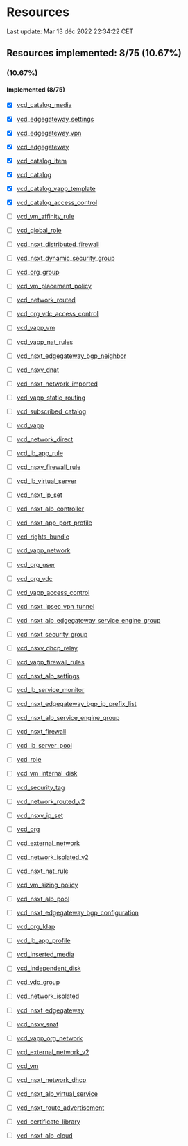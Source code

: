 # Resources

Last update: Mar 13 déc 2022 22:34:22 CET

## Resources implemented: 8/75 (10.67%)
###  (10.67%)
#### Implemented (8/75)
* [x] [vcd_catalog_media](https://registry.terraform.io/providers/vmware/vcd/latest/docs/resources/catalog_media)
* [x] [vcd_edgegateway_settings](https://registry.terraform.io/providers/vmware/vcd/latest/docs/resources/edgegateway_settings)
* [x] [vcd_edgegateway_vpn](https://registry.terraform.io/providers/vmware/vcd/latest/docs/resources/edgegateway_vpn)
* [x] [vcd_edgegateway](https://registry.terraform.io/providers/vmware/vcd/latest/docs/resources/edgegateway)
* [x] [vcd_catalog_item](https://registry.terraform.io/providers/vmware/vcd/latest/docs/resources/catalog_item)
* [x] [vcd_catalog](https://registry.terraform.io/providers/vmware/vcd/latest/docs/resources/catalog)
* [x] [vcd_catalog_vapp_template](https://registry.terraform.io/providers/vmware/vcd/latest/docs/resources/catalog_vapp_template)
* [x] [vcd_catalog_access_control](https://registry.terraform.io/providers/vmware/vcd/latest/docs/resources/catalog_access_control)
* [ ] [vcd_vm_affinity_rule](https://registry.terraform.io/providers/vmware/vcd/latest/docs/resources/vm_affinity_rule)
* [ ] [vcd_global_role](https://registry.terraform.io/providers/vmware/vcd/latest/docs/resources/global_role)
* [ ] [vcd_nsxt_distributed_firewall](https://registry.terraform.io/providers/vmware/vcd/latest/docs/resources/nsxt_distributed_firewall)
* [ ] [vcd_nsxt_dynamic_security_group](https://registry.terraform.io/providers/vmware/vcd/latest/docs/resources/nsxt_dynamic_security_group)
* [ ] [vcd_org_group](https://registry.terraform.io/providers/vmware/vcd/latest/docs/resources/org_group)
* [ ] [vcd_vm_placement_policy](https://registry.terraform.io/providers/vmware/vcd/latest/docs/resources/vm_placement_policy)
* [ ] [vcd_network_routed](https://registry.terraform.io/providers/vmware/vcd/latest/docs/resources/network_routed)
* [ ] [vcd_org_vdc_access_control](https://registry.terraform.io/providers/vmware/vcd/latest/docs/resources/org_vdc_access_control)
* [ ] [vcd_vapp_vm](https://registry.terraform.io/providers/vmware/vcd/latest/docs/resources/vapp_vm)
* [ ] [vcd_vapp_nat_rules](https://registry.terraform.io/providers/vmware/vcd/latest/docs/resources/vapp_nat_rules)
* [ ] [vcd_nsxt_edgegateway_bgp_neighbor](https://registry.terraform.io/providers/vmware/vcd/latest/docs/resources/nsxt_edgegateway_bgp_neighbor)
* [ ] [vcd_nsxv_dnat](https://registry.terraform.io/providers/vmware/vcd/latest/docs/resources/nsxv_dnat)
* [ ] [vcd_nsxt_network_imported](https://registry.terraform.io/providers/vmware/vcd/latest/docs/resources/nsxt_network_imported)
* [ ] [vcd_vapp_static_routing](https://registry.terraform.io/providers/vmware/vcd/latest/docs/resources/vapp_static_routing)
* [ ] [vcd_subscribed_catalog](https://registry.terraform.io/providers/vmware/vcd/latest/docs/resources/subscribed_catalog)
* [ ] [vcd_vapp](https://registry.terraform.io/providers/vmware/vcd/latest/docs/resources/vapp)
* [ ] [vcd_network_direct](https://registry.terraform.io/providers/vmware/vcd/latest/docs/resources/network_direct)
* [ ] [vcd_lb_app_rule](https://registry.terraform.io/providers/vmware/vcd/latest/docs/resources/lb_app_rule)
* [ ] [vcd_nsxv_firewall_rule](https://registry.terraform.io/providers/vmware/vcd/latest/docs/resources/nsxv_firewall_rule)
* [ ] [vcd_lb_virtual_server](https://registry.terraform.io/providers/vmware/vcd/latest/docs/resources/lb_virtual_server)
* [ ] [vcd_nsxt_ip_set](https://registry.terraform.io/providers/vmware/vcd/latest/docs/resources/nsxt_ip_set)
* [ ] [vcd_nsxt_alb_controller](https://registry.terraform.io/providers/vmware/vcd/latest/docs/resources/nsxt_alb_controller)
* [ ] [vcd_nsxt_app_port_profile](https://registry.terraform.io/providers/vmware/vcd/latest/docs/resources/nsxt_app_port_profile)
* [ ] [vcd_rights_bundle](https://registry.terraform.io/providers/vmware/vcd/latest/docs/resources/rights_bundle)
* [ ] [vcd_vapp_network](https://registry.terraform.io/providers/vmware/vcd/latest/docs/resources/vapp_network)
* [ ] [vcd_org_user](https://registry.terraform.io/providers/vmware/vcd/latest/docs/resources/org_user)
* [ ] [vcd_org_vdc](https://registry.terraform.io/providers/vmware/vcd/latest/docs/resources/org_vdc)
* [ ] [vcd_vapp_access_control](https://registry.terraform.io/providers/vmware/vcd/latest/docs/resources/vapp_access_control)
* [ ] [vcd_nsxt_ipsec_vpn_tunnel](https://registry.terraform.io/providers/vmware/vcd/latest/docs/resources/nsxt_ipsec_vpn_tunnel)
* [ ] [vcd_nsxt_alb_edgegateway_service_engine_group](https://registry.terraform.io/providers/vmware/vcd/latest/docs/resources/nsxt_alb_edgegateway_service_engine_group)
* [ ] [vcd_nsxt_security_group](https://registry.terraform.io/providers/vmware/vcd/latest/docs/resources/nsxt_security_group)
* [ ] [vcd_nsxv_dhcp_relay](https://registry.terraform.io/providers/vmware/vcd/latest/docs/resources/nsxv_dhcp_relay)
* [ ] [vcd_vapp_firewall_rules](https://registry.terraform.io/providers/vmware/vcd/latest/docs/resources/vapp_firewall_rules)
* [ ] [vcd_nsxt_alb_settings](https://registry.terraform.io/providers/vmware/vcd/latest/docs/resources/nsxt_alb_settings)
* [ ] [vcd_lb_service_monitor](https://registry.terraform.io/providers/vmware/vcd/latest/docs/resources/lb_service_monitor)
* [ ] [vcd_nsxt_edgegateway_bgp_ip_prefix_list](https://registry.terraform.io/providers/vmware/vcd/latest/docs/resources/nsxt_edgegateway_bgp_ip_prefix_list)
* [ ] [vcd_nsxt_alb_service_engine_group](https://registry.terraform.io/providers/vmware/vcd/latest/docs/resources/nsxt_alb_service_engine_group)
* [ ] [vcd_nsxt_firewall](https://registry.terraform.io/providers/vmware/vcd/latest/docs/resources/nsxt_firewall)
* [ ] [vcd_lb_server_pool](https://registry.terraform.io/providers/vmware/vcd/latest/docs/resources/lb_server_pool)
* [ ] [vcd_role](https://registry.terraform.io/providers/vmware/vcd/latest/docs/resources/role)
* [ ] [vcd_vm_internal_disk](https://registry.terraform.io/providers/vmware/vcd/latest/docs/resources/vm_internal_disk)
* [ ] [vcd_security_tag](https://registry.terraform.io/providers/vmware/vcd/latest/docs/resources/security_tag)
* [ ] [vcd_network_routed_v2](https://registry.terraform.io/providers/vmware/vcd/latest/docs/resources/network_routed_v2)
* [ ] [vcd_nsxv_ip_set](https://registry.terraform.io/providers/vmware/vcd/latest/docs/resources/nsxv_ip_set)
* [ ] [vcd_org](https://registry.terraform.io/providers/vmware/vcd/latest/docs/resources/org)
* [ ] [vcd_external_network](https://registry.terraform.io/providers/vmware/vcd/latest/docs/resources/external_network)
* [ ] [vcd_network_isolated_v2](https://registry.terraform.io/providers/vmware/vcd/latest/docs/resources/network_isolated_v2)
* [ ] [vcd_nsxt_nat_rule](https://registry.terraform.io/providers/vmware/vcd/latest/docs/resources/nsxt_nat_rule)
* [ ] [vcd_vm_sizing_policy](https://registry.terraform.io/providers/vmware/vcd/latest/docs/resources/vm_sizing_policy)
* [ ] [vcd_nsxt_alb_pool](https://registry.terraform.io/providers/vmware/vcd/latest/docs/resources/nsxt_alb_pool)
* [ ] [vcd_nsxt_edgegateway_bgp_configuration](https://registry.terraform.io/providers/vmware/vcd/latest/docs/resources/nsxt_edgegateway_bgp_configuration)
* [ ] [vcd_org_ldap](https://registry.terraform.io/providers/vmware/vcd/latest/docs/resources/org_ldap)
* [ ] [vcd_lb_app_profile](https://registry.terraform.io/providers/vmware/vcd/latest/docs/resources/lb_app_profile)
* [ ] [vcd_inserted_media](https://registry.terraform.io/providers/vmware/vcd/latest/docs/resources/inserted_media)
* [ ] [vcd_independent_disk](https://registry.terraform.io/providers/vmware/vcd/latest/docs/resources/independent_disk)
* [ ] [vcd_vdc_group](https://registry.terraform.io/providers/vmware/vcd/latest/docs/resources/vdc_group)
* [ ] [vcd_network_isolated](https://registry.terraform.io/providers/vmware/vcd/latest/docs/resources/network_isolated)
* [ ] [vcd_nsxt_edgegateway](https://registry.terraform.io/providers/vmware/vcd/latest/docs/resources/nsxt_edgegateway)
* [ ] [vcd_nsxv_snat](https://registry.terraform.io/providers/vmware/vcd/latest/docs/resources/nsxv_snat)
* [ ] [vcd_vapp_org_network](https://registry.terraform.io/providers/vmware/vcd/latest/docs/resources/vapp_org_network)
* [ ] [vcd_external_network_v2](https://registry.terraform.io/providers/vmware/vcd/latest/docs/resources/external_network_v2)
* [ ] [vcd_vm](https://registry.terraform.io/providers/vmware/vcd/latest/docs/resources/vm)
* [ ] [vcd_nsxt_network_dhcp](https://registry.terraform.io/providers/vmware/vcd/latest/docs/resources/nsxt_network_dhcp)
* [ ] [vcd_nsxt_alb_virtual_service](https://registry.terraform.io/providers/vmware/vcd/latest/docs/resources/nsxt_alb_virtual_service)
* [ ] [vcd_nsxt_route_advertisement](https://registry.terraform.io/providers/vmware/vcd/latest/docs/resources/nsxt_route_advertisement)
* [ ] [vcd_certificate_library](https://registry.terraform.io/providers/vmware/vcd/latest/docs/resources/certificate_library)
* [ ] [vcd_nsxt_alb_cloud](https://registry.terraform.io/providers/vmware/vcd/latest/docs/resources/nsxt_alb_cloud)

